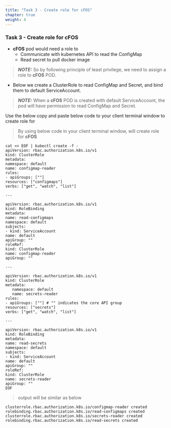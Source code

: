 ```yaml
---
title: "Task 3 - Create role for cFOS"
chapter: true
weight: 4
---
```


### Task 3 - Create role for cFOS


* **cFOS** pod would need a role to  
   * Communicate with kubernetes API to read the ConfigMap 
   * Read secret to pull docker image 

> **_NOTE:_** So by following principle of least privilege, we need to assign a role to **cFOS** POD.

* Below we create a ClusterRole to read ConfigMap and Secret, and bind them to default ServiceAccount.

> **_NOTE:_** When a **cFOS** POD is created with default ServiceAccount, the pod will have permission to read ConfigMap and Secret.

Use the below copy and paste below code to your client terminal window to create role for 

> By using below code in your client terminal window, will create role for **cFOS**

   ```
   cat << EOF | kubectl create -f - 
   apiVersion: rbac.authorization.k8s.io/v1
   kind: ClusterRole
   metadata:
   namespace: default
   name: configmap-reader
   rules:
   - apiGroups: [""]
   resources: ["configmaps"]
   verbs: ["get", "watch", "list"]

   ---

   apiVersion: rbac.authorization.k8s.io/v1
   kind: RoleBinding
   metadata:
   name: read-configmaps
   namespace: default
   subjects:
   - kind: ServiceAccount
   name: default
   apiGroup: ""
   roleRef:
   kind: ClusterRole
   name: configmap-reader
   apiGroup: ""

   ---

   apiVersion: rbac.authorization.k8s.io/v1
   kind: ClusterRole
   metadata:
      namespace: default
      name: secrets-reader
   rules:
   - apiGroups: [""] # "" indicates the core API group
   resources: ["secrets"]
   verbs: ["get", "watch", "list"]

   ---

   apiVersion: rbac.authorization.k8s.io/v1
   kind: RoleBinding
   metadata:
   name: read-secrets
   namespace: default
   subjects:
   - kind: ServiceAccount
   name: default
   apiGroup: ""
   roleRef:
   kind: ClusterRole
   name: secrets-reader
   apiGroup: ""
   EOF
   ```

> output will be similar as below

   ```
   clusterrole.rbac.authorization.k8s.io/configmap-reader created
   rolebinding.rbac.authorization.k8s.io/read-configmaps created
   clusterrole.rbac.authorization.k8s.io/secrets-reader created
   rolebinding.rbac.authorization.k8s.io/read-secrets created
   ```